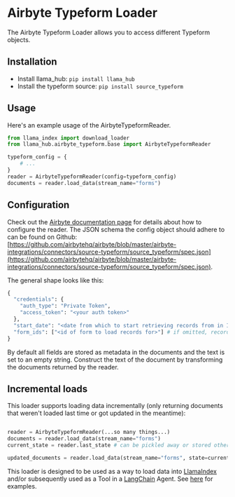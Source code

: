 # Airbyte Typeform Loader

The Airbyte Typeform Loader allows you to access different Typeform objects.

## Installation

* Install llama_hub: `pip install llama_hub`
* Install the typeform source: `pip install source_typeform`

## Usage

Here's an example usage of the AirbyteTypeformReader.

```python
from llama_index import download_loader
from llama_hub.airbyte_typeform.base import AirbyteTypeformReader

typeform_config = {
    # ...
}
reader = AirbyteTypeformReader(config=typeform_config)
documents = reader.load_data(stream_name="forms")
```

## Configuration

Check out the [Airbyte documentation page](https://docs.airbyte.com/integrations/sources/typeform/) for details about how to configure the reader.
The JSON schema the config object should adhere to can be found on Github: [https://github.com/airbytehq/airbyte/blob/master/airbyte-integrations/connectors/source-typeform/source_typeform/spec.json](https://github.com/airbytehq/airbyte/blob/master/airbyte-integrations/connectors/source-typeform/source_typeform/spec.json).

The general shape looks like this:
```python
{
  "credentials": {
    "auth_type": "Private Token",
    "access_token": "<your auth token>"
  },
  "start_date": "<date from which to start retrieving records from in ISO format, e.g. 2020-10-20T00:00:00Z>",
  "form_ids": ["<id of form to load records for>"] # if omitted, records from all forms will be loaded
}
```

By default all fields are stored as metadata in the documents and the text is set to an empty string. Construct the text of the document by transforming the documents returned by the reader.

## Incremental loads

This loader supports loading data incrementally (only returning documents that weren't loaded last time or got updated in the meantime):
```python

reader = AirbyteTypeformReader(...so many things...)
documents = reader.load_data(stream_name="forms")
current_state = reader.last_state # can be pickled away or stored otherwise

updated_documents = reader.load_data(stream_name="forms", state=current_state) # only loads documents that were updated since last time
```

This loader is designed to be used as a way to load data into [LlamaIndex](https://github.com/jerryjliu/gpt_index/tree/main/gpt_index) and/or subsequently used as a Tool in a [LangChain](https://github.com/hwchase17/langchain) Agent. See [here](https://github.com/emptycrown/llama-hub/tree/main) for examples.
